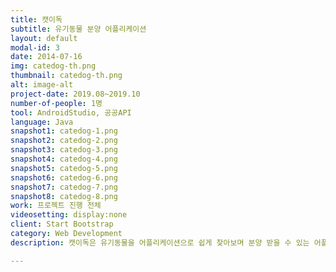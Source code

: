 ```yaml
---
title: 캣이독
subtitle: 유기동물 분양 어플리케이션
layout: default
modal-id: 3
date: 2014-07-16
img: catedog-th.png
thumbnail: catedog-th.png
alt: image-alt
project-date: 2019.08~2019.10
number-of-people: 1명
tool: AndroidStudio, 공공API
language: Java
snapshot1: catedog-1.png
snapshot2: catedog-2.png
snapshot3: catedog-3.png
snapshot4: catedog-4.png
snapshot5: catedog-5.png
snapshot6: catedog-6.png
snapshot7: catedog-7.png
snapshot8: catedog-8.png
work: 프로젝트 진행 전체
videosetting: display:none
client: Start Bootstrap
category: Web Development
description: 캣이독은 유기동물을 어플리케이션으로 쉽게 찾아보며 분양 받을 수 있는 어플리케이션입니다. 정보보호시스템의 공공API를 사용해 여러 보호소의 정보를 받아오며 유기동물과 대중과의 거리감을 좁혀 반려동물을 샵에서 구매하기 보단 유기동물을 분양받는 문화를 기대합니다. 

---
```


